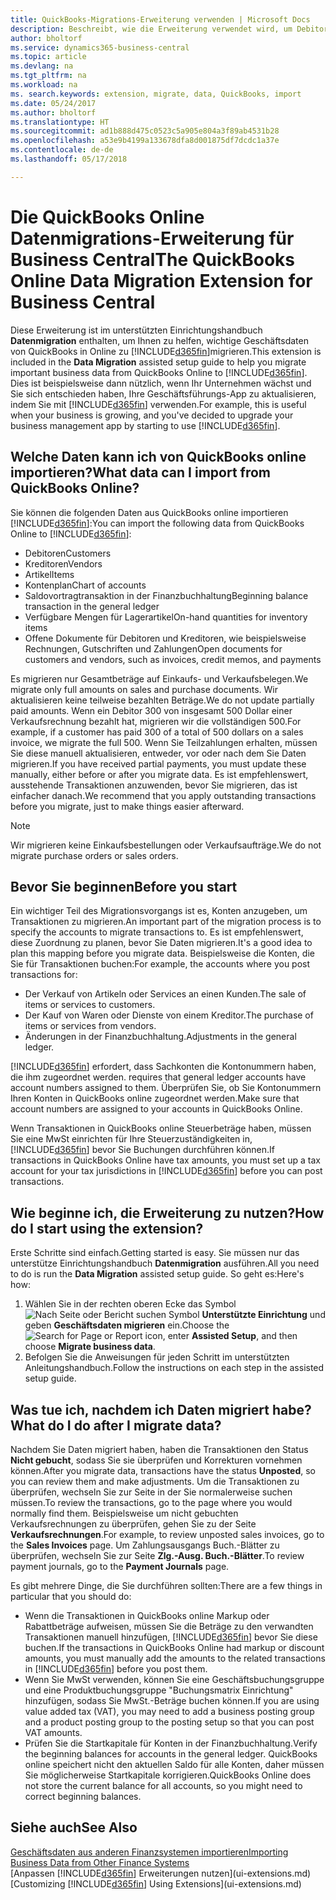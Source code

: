 ```yaml
---
title: QuickBooks-Migrations-Erweiterung verwenden | Microsoft Docs
description: Beschreibt, wie die Erweiterung verwendet wird, um Debitoren, Kreditoren, Artikel und Konten aus QuickBooks Online auf Business Central zu migrieren
author: bholtorf
ms.service: dynamics365-business-central
ms.topic: article
ms.devlang: na
ms.tgt_pltfrm: na
ms.workload: na
ms. search.keywords: extension, migrate, data, QuickBooks, import
ms.date: 05/24/2017
ms.author: bholtorf
ms.translationtype: HT
ms.sourcegitcommit: ad1b888d475c0523c5a905e804a3f89ab4531b28
ms.openlocfilehash: a53e9b4199a133678dfa8d001875df7dcdc1a37e
ms.contentlocale: de-de
ms.lasthandoff: 05/17/2018

---
```


# <a name="the-quickbooks-online-data-migration-extension-for-business-central"></a><span data-ttu-id="eb79b-103">Die QuickBooks Online Datenmigrations-Erweiterung für Business Central</span><span class="sxs-lookup"><span data-stu-id="eb79b-103">The QuickBooks Online Data Migration Extension for Business Central</span></span>
<span data-ttu-id="eb79b-104">Diese Erweiterung ist im unterstützten Einrichtungshandbuch **Datenmigration** enthalten, um Ihnen zu helfen, wichtige Geschäftsdaten von QuickBooks in Online zu [!INCLUDE[d365fin](includes/d365fin_md.md)]migrieren.</span><span class="sxs-lookup"><span data-stu-id="eb79b-104">This extension is included in the **Data Migration** assisted setup guide to help you migrate important business data from QuickBooks Online to [!INCLUDE[d365fin](includes/d365fin_md.md)].</span></span> <span data-ttu-id="eb79b-105">Dies ist beispielsweise dann nützlich, wenn Ihr Unternehmen wächst und Sie sich entschieden haben, Ihre Geschäftsführungs-App zu aktualisieren, indem Sie mit [!INCLUDE[d365fin](includes/d365fin_md.md)] verwenden.</span><span class="sxs-lookup"><span data-stu-id="eb79b-105">For example, this is useful when your business is growing, and you've decided to upgrade your business management app by starting to use [!INCLUDE[d365fin](includes/d365fin_md.md)].</span></span>

## <a name="what-data-can-i-import-from-quickbooks-online"></a><span data-ttu-id="eb79b-106">Welche Daten kann ich von QuickBooks online importieren?</span><span class="sxs-lookup"><span data-stu-id="eb79b-106">What data can I import from QuickBooks Online?</span></span>
<span data-ttu-id="eb79b-107">Sie können die folgenden Daten aus QuickBooks online importieren [!INCLUDE[d365fin](includes/d365fin_md.md)]:</span><span class="sxs-lookup"><span data-stu-id="eb79b-107">You can import the following data from QuickBooks Online to [!INCLUDE[d365fin](includes/d365fin_md.md)]:</span></span>  

* <span data-ttu-id="eb79b-108">Debitoren</span><span class="sxs-lookup"><span data-stu-id="eb79b-108">Customers</span></span>
* <span data-ttu-id="eb79b-109">Kreditoren</span><span class="sxs-lookup"><span data-stu-id="eb79b-109">Vendors</span></span>
* <span data-ttu-id="eb79b-110">Artikel</span><span class="sxs-lookup"><span data-stu-id="eb79b-110">Items</span></span>
* <span data-ttu-id="eb79b-111">Kontenplan</span><span class="sxs-lookup"><span data-stu-id="eb79b-111">Chart of accounts</span></span>
* <span data-ttu-id="eb79b-112">Saldovortragtransaktion in der Finanzbuchhaltung</span><span class="sxs-lookup"><span data-stu-id="eb79b-112">Beginning balance transaction in the general ledger</span></span>
* <span data-ttu-id="eb79b-113">Verfügbare Mengen für Lagerartikel</span><span class="sxs-lookup"><span data-stu-id="eb79b-113">On-hand quantities for inventory items</span></span>
* <span data-ttu-id="eb79b-114">Offene Dokumente für Debitoren und Kreditoren, wie beispielsweise Rechnungen, Gutschriften und Zahlungen</span><span class="sxs-lookup"><span data-stu-id="eb79b-114">Open documents for customers and vendors, such as invoices, credit memos, and payments</span></span>

<span data-ttu-id="eb79b-115">Es migrieren nur Gesamtbeträge auf Einkaufs- und Verkaufsbelegen.</span><span class="sxs-lookup"><span data-stu-id="eb79b-115">We migrate only full amounts on sales and purchase documents.</span></span> <span data-ttu-id="eb79b-116">Wir aktualisieren keine teilweise bezahlten Beträge.</span><span class="sxs-lookup"><span data-stu-id="eb79b-116">We do not update partially paid amounts.</span></span> <span data-ttu-id="eb79b-117">Wenn ein Debitor 300 von insgesamt 500 Dollar einer Verkaufsrechnung bezahlt hat, migrieren wir die vollständigen 500.</span><span class="sxs-lookup"><span data-stu-id="eb79b-117">For example, if a customer has paid 300 of a total of 500 dollars on a sales invoice, we migrate the full 500.</span></span> <span data-ttu-id="eb79b-118">Wenn Sie Teilzahlungen erhalten, müssen Sie diese manuell aktualisieren, entweder, vor oder nach dem Sie Daten migrieren.</span><span class="sxs-lookup"><span data-stu-id="eb79b-118">If you have received partial payments, you must update these manually, either before or after you migrate data.</span></span> <span data-ttu-id="eb79b-119">Es ist empfehlenswert, ausstehende Transaktionen anzuwenden, bevor Sie migrieren, das ist einfacher danach.</span><span class="sxs-lookup"><span data-stu-id="eb79b-119">We recommend that you apply outstanding transactions before you migrate, just to make things easier afterward.</span></span>

> [!NOTE]  
>   <span data-ttu-id="eb79b-120">Wir migrieren keine Einkaufsbestellungen oder Verkaufsaufträge.</span><span class="sxs-lookup"><span data-stu-id="eb79b-120">We do not migrate purchase orders or sales orders.</span></span>

## <a name="before-you-start"></a><span data-ttu-id="eb79b-121">Bevor Sie beginnen</span><span class="sxs-lookup"><span data-stu-id="eb79b-121">Before you start</span></span>
<span data-ttu-id="eb79b-122">Ein wichtiger Teil des Migrationsvorgangs ist es, Konten anzugeben, um Transaktionen zu migrieren.</span><span class="sxs-lookup"><span data-stu-id="eb79b-122">An important part of the migration process is to specify the accounts to migrate transactions to.</span></span> <span data-ttu-id="eb79b-123">Es ist empfehlenswert, diese Zuordnung zu planen, bevor Sie Daten migrieren.</span><span class="sxs-lookup"><span data-stu-id="eb79b-123">It's a good idea to plan this mapping before you migrate data.</span></span> <span data-ttu-id="eb79b-124">Beispielsweise die Konten, die Sie für Transaktionen buchen:</span><span class="sxs-lookup"><span data-stu-id="eb79b-124">For example, the accounts where you post transactions for:</span></span>  

* <span data-ttu-id="eb79b-125">Der Verkauf von Artikeln oder Services an einen Kunden.</span><span class="sxs-lookup"><span data-stu-id="eb79b-125">The sale of items or services to customers.</span></span>
* <span data-ttu-id="eb79b-126">Der Kauf von Waren oder Dienste von einem Kreditor.</span><span class="sxs-lookup"><span data-stu-id="eb79b-126">The purchase of items or services from vendors.</span></span>  
* <span data-ttu-id="eb79b-127">Änderungen in der Finanzbuchhaltung.</span><span class="sxs-lookup"><span data-stu-id="eb79b-127">Adjustments in the general ledger.</span></span>  

[!INCLUDE[d365fin](includes/d365fin_md.md)]<span data-ttu-id="eb79b-128"> erfordert, dass Sachkonten die Kontonummern haben, die ihm zugeordnet werden.</span><span class="sxs-lookup"><span data-stu-id="eb79b-128"> requires that general ledger accounts have account numbers assigned to them.</span></span> <span data-ttu-id="eb79b-129">Überprüfen Sie, ob Sie Kontonummern Ihren Konten in QuickBooks online zugeordnet werden.</span><span class="sxs-lookup"><span data-stu-id="eb79b-129">Make sure that account numbers are assigned to your accounts in QuickBooks Online.</span></span>

<span data-ttu-id="eb79b-130">Wenn Transaktionen in QuickBooks online Steuerbeträge haben, müssen Sie eine MwSt einrichten für Ihre Steuerzuständigkeiten in, [!INCLUDE[d365fin](includes/d365fin_md.md)] bevor Sie Buchungen durchführen können.</span><span class="sxs-lookup"><span data-stu-id="eb79b-130">If transactions in QuickBooks Online have tax amounts, you must set up a tax account for your tax jurisdictions in [!INCLUDE[d365fin](includes/d365fin_md.md)] before you can post transactions.</span></span>

## <a name="how-do-i-start-using-the-extension"></a><span data-ttu-id="eb79b-131">Wie beginne ich, die Erweiterung zu nutzen?</span><span class="sxs-lookup"><span data-stu-id="eb79b-131">How do I start using the extension?</span></span>
<span data-ttu-id="eb79b-132">Erste Schritte sind einfach.</span><span class="sxs-lookup"><span data-stu-id="eb79b-132">Getting started is easy.</span></span> <span data-ttu-id="eb79b-133">Sie müssen nur das unterstütze Einrichtungshandbuch **Datenmigration** ausführen.</span><span class="sxs-lookup"><span data-stu-id="eb79b-133">All you need to do is run the **Data Migration** assisted setup guide.</span></span> <span data-ttu-id="eb79b-134">So geht es:</span><span class="sxs-lookup"><span data-stu-id="eb79b-134">Here's how:</span></span>

1. <span data-ttu-id="eb79b-135">Wählen Sie in der rechten oberen Ecke das Symbol ![Nach Seite oder Bericht suchen](media/ui-search/search_small.png "Nach Seite oder Bericht suchen") Symbol **Unterstützte Einrichtung** und geben **Geschäftsdaten migrieren** ein.</span><span class="sxs-lookup"><span data-stu-id="eb79b-135">Choose the ![Search for Page or Report](media/ui-search/search_small.png "Search for Page or Report icon") icon, enter **Assisted Setup**, and then choose **Migrate business data**.</span></span>
2. <span data-ttu-id="eb79b-136">Befolgen Sie die Anweisungen für jeden Schritt im unterstützten Anleitungshandbuch.</span><span class="sxs-lookup"><span data-stu-id="eb79b-136">Follow the instructions on each step in the assisted setup guide.</span></span>

## <a name="what-do-i-do-after-i-migrate-data"></a><span data-ttu-id="eb79b-137">Was tue ich, nachdem ich Daten migriert habe?</span><span class="sxs-lookup"><span data-stu-id="eb79b-137">What do I do after I migrate data?</span></span>
<span data-ttu-id="eb79b-138">Nachdem Sie Daten migriert haben, haben die Transaktionen den Status **Nicht gebucht**, sodass Sie sie überprüfen und Korrekturen vornehmen können.</span><span class="sxs-lookup"><span data-stu-id="eb79b-138">After you migrate data, transactions have the status **Unposted**, so you can review them and make adjustments.</span></span> <span data-ttu-id="eb79b-139">Um die Transaktionen zu überprüfen, wechseln Sie zur Seite in der Sie normalerweise suchen müssen.</span><span class="sxs-lookup"><span data-stu-id="eb79b-139">To review the transactions, go to the page where you would normally find them.</span></span> <span data-ttu-id="eb79b-140">Beispielsweise um nicht gebuchten Verkaufsrechnungen zu überprüfen, gehen Sie zu der Seite **Verkaufsrechnungen**.</span><span class="sxs-lookup"><span data-stu-id="eb79b-140">For example, to review unposted sales invoices, go to the **Sales Invoices** page.</span></span> <span data-ttu-id="eb79b-141">Um Zahlungsausgangs Buch.-Blätter zu überprüfen, wechseln Sie zur Seite **Zlg.-Ausg. Buch.-Blätter**.</span><span class="sxs-lookup"><span data-stu-id="eb79b-141">To review payment journals, go to the **Payment Journals** page.</span></span>   

<span data-ttu-id="eb79b-142">Es gibt mehrere Dinge, die Sie durchführen sollten:</span><span class="sxs-lookup"><span data-stu-id="eb79b-142">There are a few things in particular that you should do:</span></span>

* <span data-ttu-id="eb79b-143">Wenn die Transaktionen in QuickBooks online Markup oder Rabattbeträge aufweisen, müssen Sie die Beträge zu den verwandten Transaktionen manuell hinzufügen, [!INCLUDE[d365fin](includes/d365fin_md.md)] bevor Sie diese buchen.</span><span class="sxs-lookup"><span data-stu-id="eb79b-143">If the transactions in QuickBooks Online had markup or discount amounts, you must manually add the amounts to the related transactions in [!INCLUDE[d365fin](includes/d365fin_md.md)] before you post them.</span></span>
* <span data-ttu-id="eb79b-144">Wenn Sie MwSt verwenden, können Sie eine Geschäftsbuchungsgruppe und eine Produktbuchungsgruppe "Buchungsmatrix Einrichtung" hinzufügen, sodass Sie MwSt.-Beträge buchen können.</span><span class="sxs-lookup"><span data-stu-id="eb79b-144">If you are using value added tax (VAT), you may need to add a business posting group and a product posting group to the posting setup so that you can post VAT amounts.</span></span>
* <span data-ttu-id="eb79b-145">Prüfen Sie die Startkapitale für Konten in der Finanzbuchhaltung.</span><span class="sxs-lookup"><span data-stu-id="eb79b-145">Verify the beginning balances for accounts in the general ledger.</span></span> <span data-ttu-id="eb79b-146">QuickBooks online speichert nicht den aktuellen Saldo für alle Konten, daher müssen Sie möglicherweise Startkapitale korrigieren.</span><span class="sxs-lookup"><span data-stu-id="eb79b-146">QuickBooks Online does not store the current balance for all accounts, so you might need to correct beginning balances.</span></span>

## <a name="see-also"></a><span data-ttu-id="eb79b-147">Siehe auch</span><span class="sxs-lookup"><span data-stu-id="eb79b-147">See Also</span></span>
[<span data-ttu-id="eb79b-148">Geschäftsdaten aus anderen Finanzsystemen importieren</span><span class="sxs-lookup"><span data-stu-id="eb79b-148">Importing Business Data from Other Finance Systems</span></span>](across-import-data-configuration-packages.md)  
<span data-ttu-id="eb79b-149">[Anpassen [!INCLUDE[d365fin](includes/d365fin_md.md)] Erweiterungen nutzen](ui-extensions.md)</span><span class="sxs-lookup"><span data-stu-id="eb79b-149">[Customizing [!INCLUDE[d365fin](includes/d365fin_md.md)] Using Extensions](ui-extensions.md)</span></span>  

